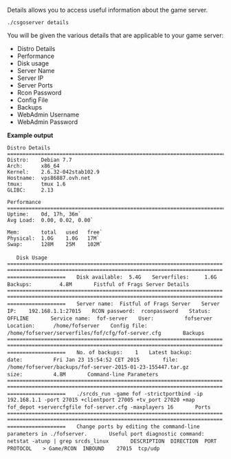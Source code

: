 Details allows you to access useful information about the game server.

`./csgoserver details`

You will be given the various details that are applicable to your game server:

-   Distro Details
-   Performance
-   Disk usage
-   Server Name
-   Server IP
-   Server Ports
-   Rcon Password
-   Config File
-   Backups
-   WebAdmin Username
-   WebAdmin Password

**Example output**

    Distro Details
    ===============================================================================================================================================================
    Distro:    Debian 7.7 
    Arch:      x86_64 
    Kernel:    2.6.32-042stab102.9 
    Hostname:  vps86887.ovh.net 
    tmux:      tmux 1.6 
    GLIBC:     2.13 

    Performance 
    =============================================================================================================================================================== 
    Uptime:    0d, 17h, 36m`
    Avg Load:  0.00, 0.02, 0.00`
    
    Mem:       total   used   free`
    Physical:  1.0G    1.0G   17M`
    Swap:      128M    25M    102M`
    
`   Disk Usage`
`   ===============================================================================================================================================================`
`   Disk available:  5.4G`
`   Serverfiles:     1.6G`
`   Backups:         4.8M`
`   `
`   Fistful of Frags Server Details`
`   ===============================================================================================================================================================`
`   Server name:  Fistful of Frags Server`
`   Server IP:    192.168.1.1:27015`
`   RCON password:  rconpassword`
`   Status:       OFFLINE`
`   `
`   Service name:  fof-server`
`   User:          fofserver`
`   Location:      /home/fofserver`
`   Config file:   /home/fofserver/serverfiles/fof/cfg/fof-server.cfg`
`   `
`   Backups`
`   ===============================================================================================================================================================`
`   No. of backups:    1`
`   Latest backup:`
`       date:          Fri Jan 23 15:54:52 CET 2015`
`       file:          /home/fofserver/backups/fof-server-2015-01-23-155447.tar.gz`
`       size:          4.8M`
`   `
`   Command-line Parameters`
`   ===============================================================================================================================================================`
`   ./srcds_run -game fof -strictportbind -ip 192.168.1.1 -port 27015 +clientport 27005 +tv_port 27020 +map fof_depot +servercfgfile fof-server.cfg -maxplayers 16`
`   `
`   Ports`
`   ===============================================================================================================================================================`
`   Change ports by editing the command-line`
`   parameters in ./fofserver.`
`   `
`   Useful port diagnostic command:`
`   netstat -atunp | grep srcds_linux`
`   `
`   DESCRIPTION  DIRECTION  PORT   PROTOCOL`
`   > Game/RCON  INBOUND    27015  tcp/udp`